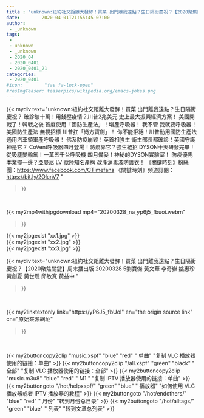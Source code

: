 ```yaml
---
title : "unknown:紐約社交距離大發酵！買菜 出門離我遠點？生日隔街慶祝？【2020聚焦關鍵】周末播出版 20200328 5劉寶傑 黃文華 李奇嶽 姚惠珍 黃創夏 黃世聰 邱敏寬 黃益中 "
date:        2020-04-01T21:55:45-07:00
author:
 - _unknown
tags:
 - 
 - unknown
 - _unknown
 - 2020_04
 - 2020_0401
 - 2020_0401_21
categories:
 - 2020_0401
#icon:        "fas fa-lock-open"
#resImgTeaser: teaserpics/wikipedia.org/emacs-jokes.png
---
```







{{< mydiv text="unknown:紐約社交距離大發酵！買菜 出門離我遠點？生日隔街慶祝？ 確診破十萬！用錢壓疫情？川普2兆美元 史上最大振興經濟方案！ 美國開戰了！韓戰之後 首度使用「國防生產法」！增產呼吸器！ 我不管 我就要呼吸器！美國防生產法 無視招標 川普扛「尚方寶劍」！ 你不能拒絕！川普動用國防生產法 通用汽車領軍產呼吸器！  佛系防疫崩毀！英首相強生 衛生部長都確診！英國守護神是它？ CoVent呼吸器四月登場！防疫靠它？強生絕招 DYSON十天研發完畢！ 從吸塵變輸氧！一萬五千台呼吸機 四月備妥！神秘的DYSON實驗室！ 防疫優先 本業擺一邊？亞曼尼 LV 歐陸知名產牌 改產消毒液防護衣！  《關鍵時刻》粉絲團：https://www.facebook.com/CTimefans 《關鍵時刻》頻道訂閱：https://bit.ly/2OlcnV7 "
>}}
<br>


{{< my2mp4withjpgdownload mp4="20200328_na_yp6j5_fbuoi.webm"
>}}

{{< my2jpgexist "xx1.jpg" >}}<br>
{{< my2jpgexist "xx2.jpg" >}}<br>
{{< my2jpgexist "xx3.jpg" >}}<br>



{{< mydiv text="unknown:紐約社交距離大發酵！買菜 出門離我遠點？生日隔街慶祝？【2020聚焦關鍵】周末播出版 20200328 5劉寶傑 黃文華 李奇嶽 姚惠珍 黃創夏 黃世聰 邱敏寬 黃益中 "
>}}
<br>

{{< my2linktextonly link="https://yP6J5_fbUoI"
en="the origin source link" cn="原始來源網址"
>}}


<br>


{{< my2buttoncopy2clip "music.xspf"        "blue"   "red"    " 单曲"  "复制 VLC 播放器使用的链接：单曲" >}} {{< my2buttoncopy2clip "/all.xspf"         "green"  "black"  " 全部"  "复制 VLC 播放器使用的链接：全部" >}} {{< my2buttoncopy2clip "music.m3u8"        "blue"   "red"    " M1 "    "复制 IPTV 播放器使用的链接：单曲" >}} {{< my2buttongoto      "/hot/helpxspf/"    "green"  "blue"   " 播放器" "如何使用 VLC 播放器或者 IPTV 播放器的教程" >}} {{< my2buttongoto      "/hot/endothers/"   "blue"   "red"    " 月份"   "转到月份总目录" >}} {{< my2buttongoto      "/hot/alltags/"     "green"  "blue"   " 列表"   "转到文章总列表" >}} 
